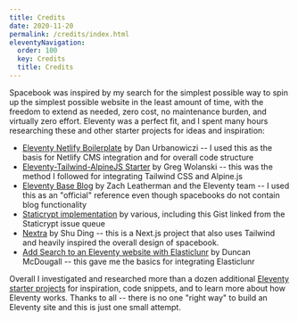 ```yaml
---
title: Credits 
date: 2020-11-20
permalink: /credits/index.html
eleventyNavigation:
  order: 100 
  key: Credits
  title: Credits
---
```

Spacebook was inspired by my search for the simplest possible way to spin up the simplest possible website in the least amount of time, with the freedom to extend as needed, zero cost, no maintenance burden, and virtually zero effort. Eleventy was a perfect fit, and I spent many hours researching these and other starter projects for ideas and inspiration: 

* [Eleventy Netlify Boilerplate](https://github.com/danurbanowicz/eleventy-netlify-boilerplate) by Dan Urbanowiczi -- I used this as the basis for Netlify CMS integration and for overall code structure
* [Eleventy-Tailwind-AlpineJS Starter](https://github.com/gregwolanski/eleventy-tailwindcss-alpinejs-starter) by Greg Wolanski -- this was the method I followed for integrating Tailwind CSS and Alpine.js
* [Eleventy Base Blog](https://github.com/philhawksworth/eleventyone) by Zach Leatherman and the Eleventy team -- I used this as an "official" reference even though spacebooks do not contain blog functionality
* [Staticrypt implementation](https://gist.github.com/epicfaace/c1a4452401af14d35b60fe211f2c1559) by various, including this Gist linked from the Staticrypt issue queue
* [Nextra](https://github.com/shuding/nextra) by Shu Ding -- this is a Next.js project that also uses Tailwind and heavily inspired the overall design of spacebook. 
* [Add Search to an Eleventy website with Elasticlunr](https://www.belter.io/eleventy-search/) by Duncan McDougall -- this gave me the basics for integrating Elasticlunr

Overall I investigated and researched more than a dozen additional [Eleventy starter projects](https://www.11ty.dev/docs/starter/) for inspiration, code snippets, and to learn more about how Eleventy works. Thanks to all -- there is no one "right way" to build an Eleventy site and this is just one small attempt.


